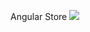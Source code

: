 Angular Store
<img src="https://codeship.com/projects/e495c4e0-a98c-0132-f1c2-427bb4181a39/status?branch=master"/>